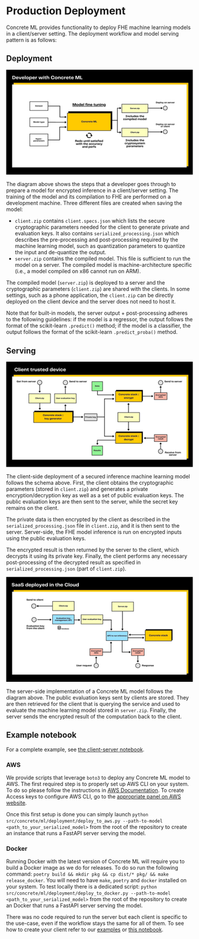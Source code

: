 # Production Deployment

Concrete ML provides functionality to deploy FHE machine learning models in a client/server setting. The deployment workflow and model serving pattern is as follows:

## Deployment

![](../figures/concretemlgraph1.jpg)

The diagram above shows the steps that a developer goes through to prepare a model for encrypted inference in a client/server setting. The training of the model and its compilation to FHE are performed on a development machine. Three different files are created when saving the model:

- `client.zip` contains `client.specs.json` which lists the secure cryptographic parameters needed for the client to generate private and evaluation keys. It also contains `serialized_processing.json` which describes the pre-processing and post-processing required by the machine learning model, such as quantization parameters to quantize the input and de-quantize the output.
- `server.zip` contains the compiled model. This file is sufficient to run the model on a server. The compiled model is machine-architecture specific (i.e., a model compiled on x86 cannot run on ARM).

The compiled model (`server.zip`) is deployed to a server and the cryptographic parameters (`client.zip`) are shared with the clients. In some settings, such as a phone application, the `client.zip` can be directly deployed on the client device and the server does not need to host it.

Note that for built-in models, the server output + post-processing adheres to the following guidelines: if the model is a regressor, the output follows the format of the scikit-learn `.predict()` method; if the model is a classifier, the output follows the format of the scikit-learn `.predict_proba()` method.

## Serving

![](../figures/concretemlgraph3.jpg)

The client-side deployment of a secured inference machine learning model follows the schema above. First, the client obtains the cryptographic parameters (stored in `client.zip`) and generates a private encryption/decryption key as well as a set of public evaluation keys. The public evaluation keys are then sent to the server, while the secret key remains on the client.

The private data is then encrypted by the client as described in the `serialized_processing.json` file in `client.zip`, and it is then sent to the server. Server-side, the FHE model inference is run on encrypted inputs using the public evaluation keys.

The encrypted result is then returned by the server to the client, which decrypts it using its private key. Finally, the client performs any necessary post-processing of the decrypted result as specified in `serialized_processing.json` (part of `client.zip`).

![](../figures/concretemlgraph2.jpg)

The server-side implementation of a Concrete ML model follows the diagram above. The public evaluation keys sent by clients are stored. They are then retrieved for the client that is querying the service and used to evaluate the machine learning model stored in `server.zip`. Finally, the server sends the encrypted result of the computation back to the client.

## Example notebook

For a complete example, see [the client-server notebook](https://github.com/zama-ai/concrete-ml-internal/tree/main/docs/advanced_examples/ClientServer.ipynb).

### AWS

We provide scripts that leverage `boto3` to deploy any Concrete ML model to AWS.
The first required step is to properly set up AWS CLI on your system.
To do so please follow the instructions in [AWS Documentation](https://docs.aws.amazon.com/cli/latest/userguide/cli-configure-files.html).
To create Access keys to configure AWS CLI, go to the [appropriate panel on AWS website](https://us-east-1.console.aws.amazon.com/iamv2/home?region=us-east-1#/security_credentials?section=IAM_credentials).

Once this first setup is done you can simply launch `python src/concrete/ml/deployment/deploy_to_aws.py --path-to-model <path_to_your_serialized_model>` from the root of the repository to create an instance that runs a FastAPI server serving the model.

### Docker

Running Docker with the latest version of Concrete ML will require you to build a Docker image as we do for releases.
To do so run the following command: `poetry build && mkdir pkg && cp dist/* pkg/ && make release_docker`. You will need to have `make`, `poetry` and `docker` installed on your system.
To test locally there is a dedicated script: `python src/concrete/ml/deployment/deploy_to_docker.py --path-to-model <path_to_your_serialized_model>` from the root of the repository to create an Docker that runs a FastAPI server serving the model.

There was no code required to run the server but each client is specific to the use-case, even if the workflow stays the same for all of them.
To see how to create your client refer to our [examples](../../use_case_examples/deployment) or [this notebook](../advanced_examples/Deployment.ipynb).

